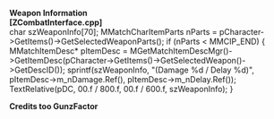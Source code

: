 <b>Weapon Information</b>
<br>
<b>[ZCombatInterface.cpp]</b> <br>
char szWeaponInfo[70];
MMatchCharItemParts nParts = pCharacter->GetItems()->GetSelectedWeaponParts();
if (nParts < MMCIP_END) {
MMatchItemDesc* pItemDesc = MGetMatchItemDescMgr()->GetItemDesc(pCharacter->GetItems()->GetSelectedWeapon()->GetDescID());
sprintf(szWeaponInfo, "(Damage %d / Delay %d)", pItemDesc->m_nDamage.Ref(), pItemDesc->m_nDelay.Ref());
TextRelative(pDC, 00.f / 800.f, 00.f / 600.f, szWeaponInfo);
}

<b> Credits too GunzFactor </b>
